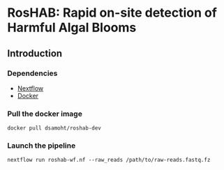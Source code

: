 # RosHAB: Rapid on-site detection of Harmful Algal Blooms
## Introduction
### Dependencies

- [Nextflow](https://www.nextflow.io/)  
- [Docker](https://www.docker.com/)

### Pull the docker image
```
docker pull dsamoht/roshab-dev
```
### Launch the pipeline
```
nextflow run roshab-wf.nf --raw_reads /path/to/raw-reads.fastq.fz
```

